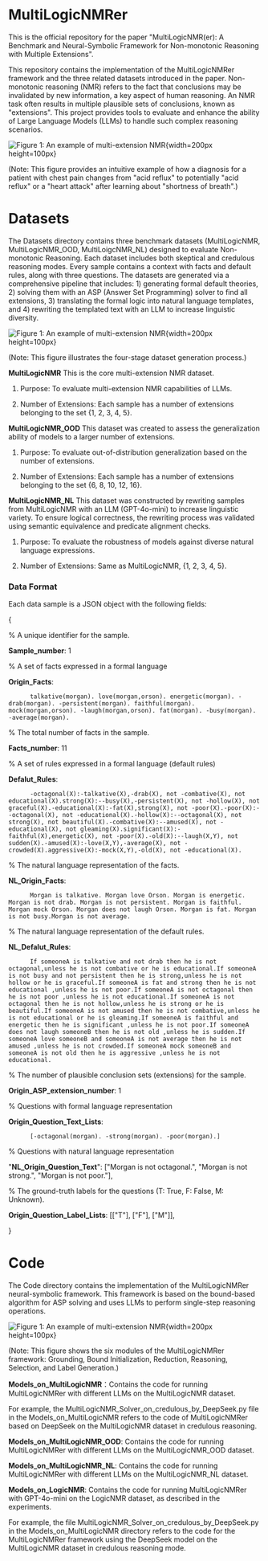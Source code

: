 # MultiLogicNMRer
This is the official repository for the paper "MultiLogicNMR(er): A Benchmark and Neural-Symbolic Framework for Non-monotonic Reasoning with Multiple Extensions".

This repository contains the implementation of the MultiLogicNMRer framework and the three related datasets introduced in the paper. Non-monotonic reasoning (NMR) refers to the fact that conclusions may be invalidated by new information, a key aspect of human reasoning. An NMR task often results in multiple plausible sets of conclusions, known as "extensions". This project provides tools to evaluate and enhance the ability of Large Language Models (LLMs) to handle such complex reasoning scenarios.

![Figure 1: An example of multi-extension NMR](https://github.com/sysulic/MultiLogicNMRer/blob/main/multiextension_example.png){width=200px height=100px}

(Note: This figure provides an intuitive example of how a diagnosis for a patient with chest pain changes from "acid reflux" to potentially "acid reflux" or a "heart attack" after learning about "shortness of breath".)


# Datasets
The Datasets directory contains three benchmark datasets (MultiLogicNMR, MultiLogicNMR_OOD, MultiLoigcNMR_NL) designed to evaluate Non-monotonic Reasoning. Each dataset includes both skeptical and credulous reasoning modes. Every sample contains a context with facts and default rules, along with three questions. The datasets are generated via a comprehensive pipeline that includes: 1) generating formal default theories, 2) solving them with an ASP (Answer Set Programming) solver to find all extensions, 3) translating the formal logic into natural language templates, and 4) rewriting the templated text with an LLM to increase linguistic diversity.

![Figure 1: An example of multi-extension NMR](https://github.com/sysulic/MultiLogicNMRer/blob/main/Dataset_Generate_Framework.png){width=200px height=100px}

(Note: This figure illustrates the four-stage dataset generation process.)


**MultiLogicNMR** This is the core multi-extension NMR dataset.

1. Purpose: To evaluate multi-extension NMR capabilities of LLMs.

2. Number of Extensions: Each sample has a number of extensions belonging to the set {1, 2, 3, 4, 5}.


**MultiLogicNMR_OOD** This dataset was created to assess the generalization ability of models to a larger number of extensions.

1. Purpose: To evaluate out-of-distribution generalization based on the number of extensions.

2. Number of Extensions: Each sample has a number of extensions belonging to the set {6, 8, 10, 12, 16}.

**MultiLogicNMR_NL** This dataset was constructed by rewriting samples from MultiLogicNMR with an LLM (GPT-4o-mini) to increase linguistic variety. To ensure logical correctness, the rewriting process was validated using semantic equivalence and predicate alignment checks.

1. Purpose: To evaluate the robustness of models against diverse natural language expressions.


2. Number of Extensions: Same as MultiLogicNMR, {1, 2, 3, 4, 5}.


### Data Format

Each data sample is a JSON object with the following fields:

{

% A unique identifier for the sample.

**Sample_number**: 1 

% A set of facts expressed in a formal language

**Origin_Facts**: 

          talkative(morgan). love(morgan,orson). energetic(morgan). -drab(morgan). -persistent(morgan). faithful(morgan). mock(morgan,orson). -laugh(morgan,orson). fat(morgan). -busy(morgan). -average(morgan). 

% The total number of facts in the sample.

**Facts_number**: 11

% A set of rules expressed in a formal language (default rules)

**Defalut_Rules**: 

          -octagonal(X):-talkative(X),-drab(X), not -combative(X), not educational(X).strong(X):--busy(X),-persistent(X), not -hollow(X), not graceful(X).-educational(X):-fat(X),strong(X), not -poor(X).-poor(X):--octagonal(X), not -educational(X).-hollow(X):--octagonal(X), not strong(X), not beautiful(X).-combative(X):--amused(X), not -educational(X), not gleaming(X).significant(X):-faithful(X),energetic(X), not -poor(X).-old(X):--laugh(X,Y), not sudden(X).-amused(X):-love(X,Y),-average(X), not -crowded(X).aggressive(X):-mock(X,Y),-old(X), not -educational(X).

% The natural language representation of the facts.

**NL_Origin_Facts**: 

          Morgan is talkative. Morgan love Orson. Morgan is energetic. Morgan is not drab. Morgan is not persistent. Morgan is faithful. Morgan mock Orson. Morgan does not laugh Orson. Morgan is fat. Morgan is not busy.Morgan is not average.

% The natural language representation of the default rules.

**NL_Defalut_Rules**: 

          If someoneA is talkative and not drab then he is not octagonal,unless he is not combative or he is educational.If someoneA is not busy and not persistent then he is strong,unless he is not hollow or he is graceful.If someoneA is fat and strong then he is not educational ,unless he is not poor.If someoneA is not octagonal then he is not poor ,unless he is not educational.If someoneA is not octagonal then he is not hollow,unless he is strong or he is beautiful.If someoneA is not amused then he is not combative,unless he is not educational or he is gleaming.If someoneA is faithful and energetic then he is significant ,unless he is not poor.If someoneA does not laugh someoneB then he is not old ,unless he is sudden.If someoneA love someoneB and someoneA is not average then he is not amused ,unless he is not crowded.If someoneA mock someoneB and someoneA is not old then he is aggressive ,unless he is not educational. 

% The number of plausible conclusion sets (extensions) for the sample.

**Origin_ASP_extension_number**: 1 

% Questions with formal language representation

**Origin_Question_Text_Lists**:

          [-octagonal(morgan). -strong(morgan). -poor(morgan).] 

% Questions with natural language representation

"**NL_Origin_Question_Text**": ["Morgan is not octagonal.", "Morgan is not strong.", "Morgan is not poor."], 

% The ground-truth labels for the questions (T: True, F: False, M: Unknown).

**Origin_Question_Label_Lists**: [["T"], ["F"], ["M"]], 

}

# Code

The Code directory contains the implementation of the MultiLogicNMRer neural-symbolic framework. This framework is based on the bound-based algorithm for ASP solving and uses LLMs to perform single-step reasoning operations.

 ![Figure 1: An example of multi-extension NMR](https://github.com/sysulic/MultiLogicNMRer/blob/main/Framework.png){width=200px height=100px}
 
 (Note: This figure shows the six modules of the MultiLogicNMRer framework: Grounding, Bound Initialization, Reduction, Reasoning, Selection, and Label Generation.)


**Models_on_MultiLogicNMR**：Contains the code for running MultiLogicNMRer with different LLMs on the MultiLogicNMR dataset.

For example, the MultiLogicNMR_Solver_on_credulous_by_DeepSeek.py file in the Models_on_MultiLogicNMR refers to the code of MultiLogicNMRer based on DeepSeek on the MultiLogicNMR dataset in credulous reasoning.

**Models_on_MultiLogicNMR_OOD**: Contains the code for running MultiLogicNMRer with different LLMs on the MultiLogicNMR_OOD dataset.

**Models_on_MultiLogicNMR_NL**: Contains the code for running MultiLogicNMRer with different LLMs on the MultiLogicNMR_NL dataset.

**Models_on_LogicNMR**: Contains the code for running MultiLogicNMRer with GPT-4o-mini on the LogicNMR dataset, as described in the experiments.

For example, the file MultiLogicNMR_Solver_on_credulous_by_DeepSeek.py in the Models_on_MultiLogicNMR directory refers to the code for the MultiLogicNMRer framework using the DeepSeek model on the MultiLogicNMR dataset in credulous reasoning mode.
